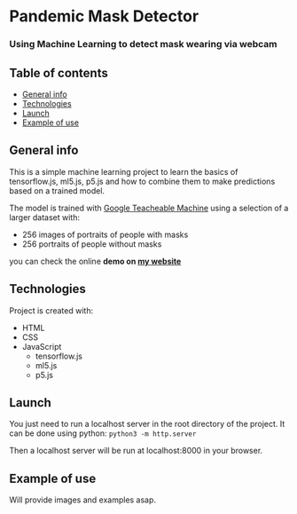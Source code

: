 # Pandemic Mask Detector
### Using Machine Learning to detect mask wearing via webcam

## Table of contents
* [General info](#general-info)
* [Technologies](#technologies)
* [Launch](#launch)
* [Example of use](#example-of-use)

## General info
This is a simple machine learning project to learn the basics of tensorflow.js, ml5.js, p5.js and how to combine them to make predictions based on a trained model.

The model is trained with [Google Teacheable Machine](https://teachablemachine.withgoogle.com/) using a selection of a larger dataset with:
- 256 images of portraits of people with masks
- 256 portraits of people without masks

you can check the online **demo on [my website](https://www.giacintocarlucci.it/mask-detector/)**
	
## Technologies
Project is created with:
* HTML
* CSS
* JavaScript
  * tensorflow.js
  * ml5.js
  * p5.js
	  
## Launch
You just need to run a localhost server in the root directory of the project.
It can be done using python:
`python3 -m http.server`

Then a localhost server will be run at localhost:8000 in your browser.

## Example of use
Will provide images and examples asap.

